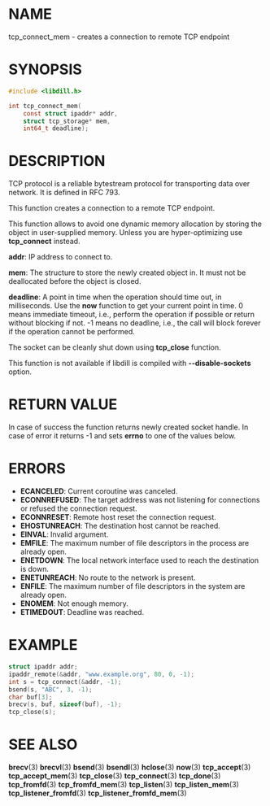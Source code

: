 # NAME

 tcp_connect_mem - creates a connection to remote TCP endpoint 

# SYNOPSIS

```c
#include <libdill.h>

int tcp_connect_mem(
    const struct ipaddr* addr,
    struct tcp_storage* mem,
    int64_t deadline);
```

# DESCRIPTION

 TCP protocol is a reliable bytestream protocol for transporting data over network. It is defined in RFC 793.

 This function creates a connection to a remote TCP endpoint.

 This function allows to avoid one dynamic memory allocation by storing the object in user-supplied memory. Unless you are hyper-optimizing use **tcp_connect** instead.

 **addr**: IP address to connect to.

 **mem**: The structure to store the newly created object in. It must not be deallocated before the object is closed.

 **deadline**: A point in time when the operation should time out, in milliseconds. Use the **now** function to get your current point in time. 0 means immediate timeout, i.e., perform the operation if possible or return without blocking if not. -1 means no deadline, i.e., the call will block forever if the operation cannot be performed.

 The socket can be cleanly shut down using **tcp_close** function.

 This function is not available if libdill is compiled with **--disable-sockets** option.

# RETURN VALUE

 In case of success the function returns newly created socket handle. In case of error it returns -1 and sets **errno** to one of the values below.

# ERRORS

* **ECANCELED**: Current coroutine was canceled.
* **ECONNREFUSED**: The target address was not listening for connections or refused the connection request.
* **ECONNRESET**: Remote host reset the connection request.
* **EHOSTUNREACH**: The destination host cannot be reached.
* **EINVAL**: Invalid argument.
* **EMFILE**: The maximum number of file descriptors in the process are already open.
* **ENETDOWN**: The local network interface used to reach the destination is down.
* **ENETUNREACH**: No route to the network is present.
* **ENFILE**: The maximum number of file descriptors in the system are already open.
* **ENOMEM**: Not enough memory.
* **ETIMEDOUT**: Deadline was reached.

# EXAMPLE

```c
struct ipaddr addr;
ipaddr_remote(&addr, "www.example.org", 80, 0, -1);
int s = tcp_connect(&addr, -1);
bsend(s, "ABC", 3, -1);
char buf[3];
brecv(s, buf, sizeof(buf), -1);
tcp_close(s);
```

# SEE ALSO

 **brecv**(3) **brecvl**(3) **bsend**(3) **bsendl**(3) **hclose**(3) **now**(3) **tcp_accept**(3) **tcp_accept_mem**(3) **tcp_close**(3) **tcp_connect**(3) **tcp_done**(3) **tcp_fromfd**(3) **tcp_fromfd_mem**(3) **tcp_listen**(3) **tcp_listen_mem**(3) **tcp_listener_fromfd**(3) **tcp_listener_fromfd_mem**(3) 


